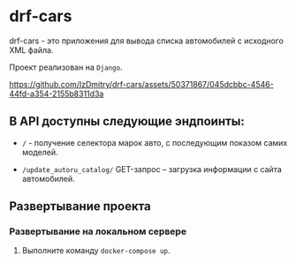 # drf-cars

drf-cars - это приложения для вывода списка автомобилей с исходного XML файла.

Проект реализован на `Django`.

https://github.com/IzDmitry/drf-cars/assets/50371867/045dcbbc-4546-44fd-a354-2155b8311d3a

## В API доступны следующие эндпоинты:

* ```/``` - получение селектора марок авто, c последующим показом самих моделей.

* ```/update_autoru_catalog/``` GET-запрос – загрузка информации с сайта автомобилей.

## Развертывание проекта

### Развертывание на локальном сервере

1. Выполните команду `docker-compose up`.

